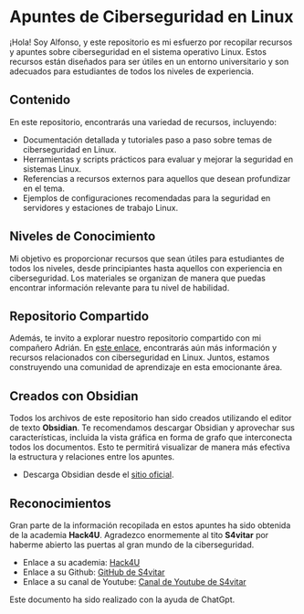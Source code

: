 # Apuntes de Ciberseguridad en Linux

¡Hola! Soy Alfonso, y este repositorio es mi esfuerzo por recopilar recursos y apuntes sobre ciberseguridad en el sistema operativo Linux. Estos recursos están diseñados para ser útiles en un entorno universitario y son adecuados para estudiantes de todos los niveles de experiencia.

## Contenido

En este repositorio, encontrarás una variedad de recursos, incluyendo:

- Documentación detallada y tutoriales paso a paso sobre temas de ciberseguridad en Linux.
- Herramientas y scripts prácticos para evaluar y mejorar la seguridad en sistemas Linux.
- Referencias a recursos externos para aquellos que desean profundizar en el tema.
- Ejemplos de configuraciones recomendadas para la seguridad en servidores y estaciones de trabajo Linux.

## Niveles de Conocimiento

Mi objetivo es proporcionar recursos que sean útiles para estudiantes de todos los niveles, desde principiantes hasta aquellos con experiencia en ciberseguridad. Los materiales se organizan de manera que puedas encontrar información relevante para tu nivel de habilidad.

## Repositorio Compartido

Además, te invito a explorar nuestro repositorio compartido con mi compañero Adrián. En [este enlace](https://github.com/adrianRodriguez123/notas_compartidas), encontrarás aún más información y recursos relacionados con ciberseguridad en Linux. Juntos, estamos construyendo una comunidad de aprendizaje en esta emocionante área.

## Creados con Obsidian

Todos los archivos de este repositorio han sido creados utilizando el editor de texto **Obsidian**. Te recomendamos descargar Obsidian y aprovechar sus características, incluida la vista gráfica en forma de grafo que interconecta todos los documentos. Esto te permitirá visualizar de manera más efectiva la estructura y relaciones entre los apuntes.

- Descarga Obsidian desde el [sitio oficial](https://obsidian.md/).

## Reconocimientos

Gran parte de la información recopilada en estos apuntes ha sido obtenida de la academia **Hack4U**. Agradezco enormemente al tito **S4vitar** por haberme abierto las puertas al gran mundo de la ciberseguridad.

- Enlace a su academia: [Hack4U](https://hack4u.io/)
- Enlace a su Github: [GitHub de S4vitar](https://github.com/s4vitar)
- Enlace a su canal de Youtube: [Canal de Youtube de S4vitar](https://www.youtube.com/@s4vitar)

Este documento ha sido realizado con la ayuda de ChatGpt.
